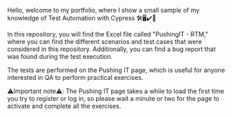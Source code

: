 Hello, welcome to my portfolio, where I show a small sample of my knowledge of Test Automation with Cypress 🛠️🖥️✔️📑

In this repository, you will find the Excel file called "PushingIT - RTM," where you can find the different scenarios and test cases that were considered in this repository. Additionally, you can find a bug report that was found during the test execution.

The tests are performed on the Pushing IT page, which is useful for anyone interested in QA to perform practical exercises.

⚠️Important note⚠️: The Pushing IT page takes a while to load the first time you try to register or log in, so please wait a minute or two for the page to activate and complete all the exercises.
